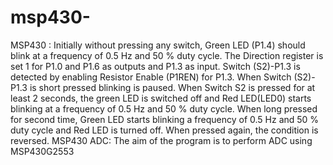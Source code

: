 # msp430-
MSP430 :
Initially without pressing any switch, Green LED (P1.4) should blink at a frequency of 0.5 Hz and 50 % duty cycle. The Direction register is set 1 for P1.0 and P1.6 as outputs and P1.3 as input. Switch (S2)-P1.3 is detected by enabling Resistor Enable (P1REN) for P1.3. When Switch (S2)-P1.3 is short pressed blinking is paused. When Switch S2 is pressed for at least 2 seconds, the green LED is switched off and Red LED(LED0) starts blinking at a frequency of 0.5 Hz and 50 % duty cycle. When long pressed for second time, Green LED starts blinking a frequency of 0.5 Hz and 50 % duty cycle and Red LED is turned off. When pressed again, the condition is reversed.
MSP430 ADC:
The aim of the program is to perform ADC using MSP430G2553
